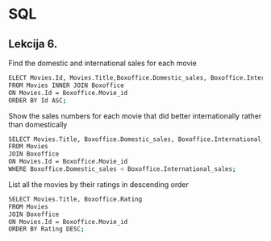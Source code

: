 
# SQL




## Lekcija 6.

Find the domestic and international sales for each movie

```bash
ELECT Movies.Id, Movies.Title,Boxoffice.Domestic_sales, Boxoffice.International_sales
FROM Movies INNER JOIN Boxoffice 
ON Movies.Id = Boxoffice.Movie_id
ORDER BY Id ASC;
```
Show the sales numbers for each movie that did better internationally rather than domestically  

```bash
SELECT Movies.Title, Boxoffice.Domestic_sales, Boxoffice.International_sales
FROM Movies 
JOIN Boxoffice 
ON Movies.Id = Boxoffice.Movie_id
WHERE Boxoffice.Domestic_sales < Boxoffice.International_sales;
```

List all the movies by their ratings in descending order 

```bash
SELECT Movies.Title, Boxoffice.Rating
FROM Movies 
JOIN Boxoffice 
ON Movies.Id = Boxoffice.Movie_id
ORDER BY Rating DESC;
```


